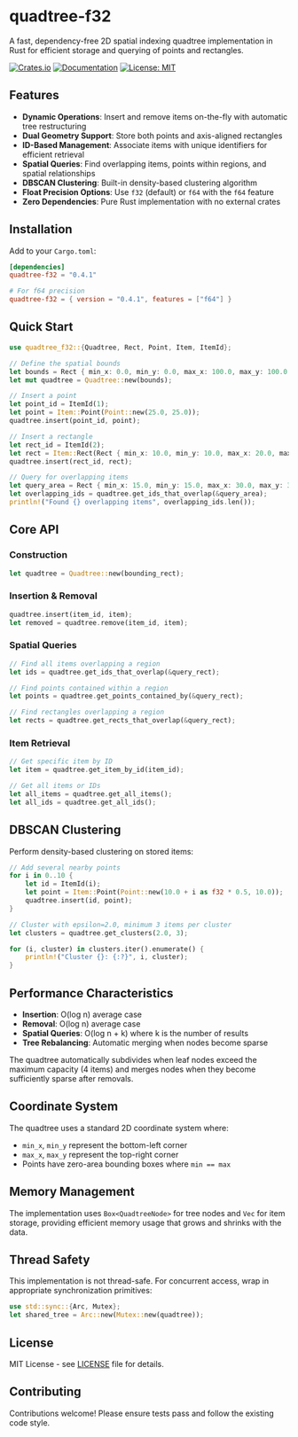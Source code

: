 # quadtree-f32

A fast, dependency-free 2D spatial indexing quadtree implementation in Rust for efficient storage and querying of points and rectangles.

[![Crates.io](https://img.shields.io/crates/v/quadtree-f32.svg)](https://crates.io/crates/quadtree-f32)
[![Documentation](https://docs.rs/quadtree-f32/badge.svg)](https://docs.rs/quadtree-f32)
[![License: MIT](https://img.shields.io/badge/License-MIT-yellow.svg)](https://opensource.org/licenses/MIT)

## Features

- **Dynamic Operations**: Insert and remove items on-the-fly with automatic tree restructuring
- **Dual Geometry Support**: Store both points and axis-aligned rectangles
- **ID-Based Management**: Associate items with unique identifiers for efficient retrieval
- **Spatial Queries**: Find overlapping items, points within regions, and spatial relationships
- **DBSCAN Clustering**: Built-in density-based clustering algorithm
- **Float Precision Options**: Use `f32` (default) or `f64` with the `f64` feature
- **Zero Dependencies**: Pure Rust implementation with no external crates

## Installation

Add to your `Cargo.toml`:

```toml
[dependencies]
quadtree-f32 = "0.4.1"

# For f64 precision
quadtree-f32 = { version = "0.4.1", features = ["f64"] }
```

## Quick Start

```rust
use quadtree_f32::{Quadtree, Rect, Point, Item, ItemId};

// Define the spatial bounds
let bounds = Rect { min_x: 0.0, min_y: 0.0, max_x: 100.0, max_y: 100.0 };
let mut quadtree = Quadtree::new(bounds);

// Insert a point
let point_id = ItemId(1);
let point = Item::Point(Point::new(25.0, 25.0));
quadtree.insert(point_id, point);

// Insert a rectangle
let rect_id = ItemId(2);
let rect = Item::Rect(Rect { min_x: 10.0, min_y: 10.0, max_x: 20.0, max_y: 20.0 });
quadtree.insert(rect_id, rect);

// Query for overlapping items
let query_area = Rect { min_x: 15.0, min_y: 15.0, max_x: 30.0, max_y: 30.0 };
let overlapping_ids = quadtree.get_ids_that_overlap(&query_area);
println!("Found {} overlapping items", overlapping_ids.len());
```

## Core API

### Construction
```rust
let quadtree = Quadtree::new(bounding_rect);
```

### Insertion & Removal
```rust
quadtree.insert(item_id, item);
let removed = quadtree.remove(item_id, item);
```

### Spatial Queries
```rust
// Find all items overlapping a region
let ids = quadtree.get_ids_that_overlap(&query_rect);

// Find points contained within a region
let points = quadtree.get_points_contained_by(&query_rect);

// Find rectangles overlapping a region
let rects = quadtree.get_rects_that_overlap(&query_rect);
```

### Item Retrieval
```rust
// Get specific item by ID
let item = quadtree.get_item_by_id(item_id);

// Get all items or IDs
let all_items = quadtree.get_all_items();
let all_ids = quadtree.get_all_ids();
```

## DBSCAN Clustering

Perform density-based clustering on stored items:

```rust
// Add several nearby points
for i in 0..10 {
    let id = ItemId(i);
    let point = Item::Point(Point::new(10.0 + i as f32 * 0.5, 10.0));
    quadtree.insert(id, point);
}

// Cluster with epsilon=2.0, minimum 3 items per cluster
let clusters = quadtree.get_clusters(2.0, 3);

for (i, cluster) in clusters.iter().enumerate() {
    println!("Cluster {}: {:?}", i, cluster);
}
```

## Performance Characteristics

- **Insertion**: O(log n) average case
- **Removal**: O(log n) average case  
- **Spatial Queries**: O(log n + k) where k is the number of results
- **Tree Rebalancing**: Automatic merging when nodes become sparse

The quadtree automatically subdivides when leaf nodes exceed the maximum capacity (4 items) and merges nodes when they become sufficiently sparse after removals.

## Coordinate System

The quadtree uses a standard 2D coordinate system where:
- `min_x`, `min_y` represent the bottom-left corner
- `max_x`, `max_y` represent the top-right corner
- Points have zero-area bounding boxes where `min == max`

## Memory Management

The implementation uses `Box<QuadtreeNode>` for tree nodes and `Vec` for item storage, providing efficient memory usage that grows and shrinks with the data.

## Thread Safety

This implementation is not thread-safe. For concurrent access, wrap in appropriate synchronization primitives:

```rust
use std::sync::{Arc, Mutex};
let shared_tree = Arc::new(Mutex::new(quadtree));
```

## License

MIT License - see [LICENSE](LICENSE) file for details.

## Contributing

Contributions welcome! Please ensure tests pass and follow the existing code style.
